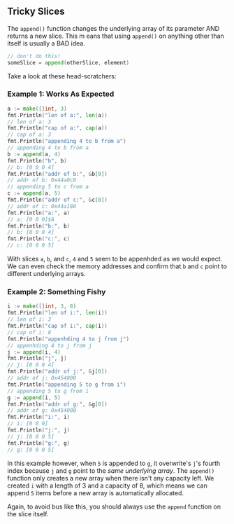 ## Tricky Slices

The `append()` function changes the underlying array of its parameter AND
returns a new slice. This m eans that using `append()` on anything other than
itself is usually a BAD idea.

```go
// don't do this!
someSlice = append(otherSlice, element)
```

Take a look at these head-scratchers:

### Example 1: Works As Expected

```go
a := make([]int, 3)
fmt.Println("len of a:", len(a))
// len of a: 3
fmt.Println("cap of a:", cap(a))
// cap of a: 3
fmt.Println("appending 4 to b from a")
// appending 4 to b from a
b := append(a, 4)
fmt.Println("b", b)
// b: [0 0 0 4]
fmt.Println("addr of b:", &b[0])
// addr of b: 0x44a0c0
// appending 5 to c from a
c := append(a, 5)
fmt.Println("addr of c:", &c[0])
// addr of c: 0x44a180
fmt.Println("a:", a)
// a: [0 0 0]$A
fmt.Println("b:", b)
// b: [0 0 0 4]
fmt.Println("c:", c)
// c: [0 0 0 5]
```

With slices `a`, `b`, and `c`, `4` and `5` seem to be appenhded as we would
expect. We can even check the memory addresses and confirm that `b` and `c`
point to different underlying arrays.

### Example 2: Something Fishy

```go
i := make([]int, 3, 8)
fmt.Println("len of i:", len(i))
// len of i: 3
fmt.Println("cap of i:", cap(i))
// cap of i: 8
fmt.Println("appenhding 4 to j from j")
// appenhding 4 to j from j
j := append(i, 4)
fmt.Println("j", j)
// j: [0 0 0 4]
fmt.Println("addr of j:", &j[0])
// addr of j: 0x454000
fmt.Println("appending 5 to g from i")
// appending 5 to g from i
g := append(i, 5)
fmt.Println("addr of g:", &g[0])
// addr of g: 0x454000
fmt.Println("i:", i)
// i: [0 0 0]
fmt.Println("j:", j)
// j: [0 0 0 5]
fmt.Println("g:", g)
// g: [0 0 0 5]
```

In this example however, when `5` is appended to `g`, it overwrite's `j`'s
fourth index because `j` and `g` point to the <em>same underlying array</em>.
The `append()` function only creates a new array when there isn't any capacity
left. We created `i` with a length of 3 and a capacity of 8, which means we can
append `5` items before a new array is automatically allocated.

Again, to avoid bus like this, you should always use the `append` function on the slice itself.
